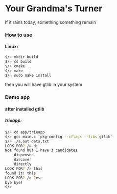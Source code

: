 # Your Grandma's Turner
If it rains today, something something remain


### How to use
#### Linux:
```bash
$/> mkdir build
$/> cd build
$/> cmake ..
$/> make
$/> sudo make install
```
then you will have gtlib in your system
### Demo app
#### after installed gtlib
##### trieapp:
```bash
$/> cd app/trieapp
$/> gcc main.c `pkg-config --cflags --libs gtlib`
$/> ./a.out data.txt
LOOK FOR? /> di
Not found but I have 3 candidates
	dispensed
	discover
	directly
LOOK FOR? /> this
found it! this
LOOK FOR? /> ?esc
bye bye!
$/>
```